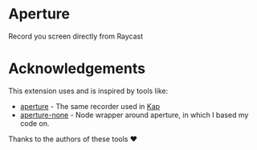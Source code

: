 # Aperture

Record you screen directly from Raycast

# Acknowledgements

This extension uses and is inspired by tools like:
- [aperture](https://github.com/wulkano/aperture) - The same recorder used in [Kap](https://github.com/wulkano/Kap)
- [aperture-none](https://github.com/wulkano/aperture-node) - Node wrapper around aperture, in which I based my code on.

Thanks to the authors of these tools ❤️